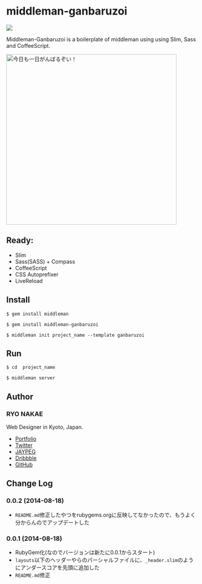 # middleman-ganbaruzoi

<a href="https://rubygems.org/gems/middleman-ganbaruzoi"><img src="https://badge.fury.io/rb/middleman-ganbaruzoi.png"></a>

Middleman-Ganbaruzoi is a boilerplate of middleman using using Slim, Sass and CoffeeScript.

<img src="http://f.cl.ly/items/00201Z12410h1W2N0r2j/%E5%86%99%E7%9C%9F%202014-06-07%2022%2011%2032_1.png" width="450" alt="今日も一日がんばるぞい！">


## Ready:

* Slim
* Sass(SASS) + Compass
* CoffeeScript
* CSS Autoprefixer
* LiveReload


## Install

	$ gem install middleman 
	
	$ gem install middleman-ganbaruzoi
	
	$ middleman init project_name --template ganbaruzoi


## Run

	$ cd  project_name
	
	$ middleman server


## Author

### RYO NAKAE

Web Designer in Kyoto, Japan.

* [Portfolio](http://brdr.jp)
* [Twitter](https://twitter.com/ryo_dg)
* [JAYPEG](https://jypg.net/ryo_dg)
* [Dribbble](https://dribbble.com/ryo_dg)
* [GitHub](https://github.com/ryonakae)


## Change Log

### 0.0.2 (2014-08-18)

* `README.md`修正したやつをrubygems.orgに反映してなかったので、もうよく分からんのでアップデートした

### 0.0.1 (2014-08-18)

* RubyGem化(なのでバージョンは新たに0.0.1からスタート)
* `layouts`以下のヘッダーやらのパーシャルファイルに、`_header.slim`のようにアンダースコアを先頭に追加した
* `README.md`修正